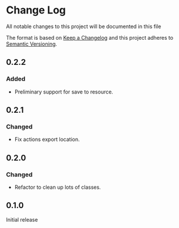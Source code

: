# Change Log
All notable changes to this project will be documented in this file

The format is based on [Keep a Changelog](http://keepachangelog.com/)
and this project adheres to [Semantic Versioning](http://semver.org/).

## 0.2.2
### Added
 - Preliminary support for save to resource.

## 0.2.1
### Changed
 - Fix actions export location.

## 0.2.0
### Changed
 - Refactor to clean up lots of classes.

## 0.1.0
Initial release
